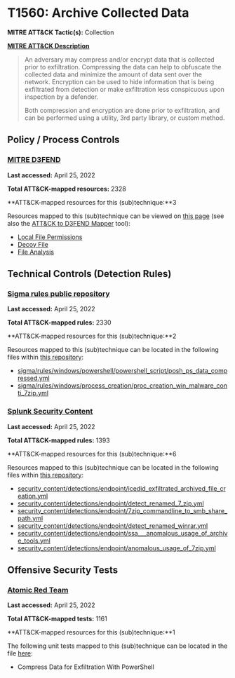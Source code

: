 # T1560: Archive Collected Data
**MITRE ATT&CK Tactic(s):** Collection

**[MITRE ATT&CK Description](https://attack.mitre.org/techniques/T1560)**
<blockquote>An adversary may compress and/or encrypt data that is collected prior to exfiltration. Compressing the data can help to obfuscate the collected data and minimize the amount of data sent over the network. Encryption can be used to hide information that is being exfiltrated from detection or make exfiltration less conspicuous upon inspection by a defender.

Both compression and encryption are done prior to exfiltration, and can be performed using a utility, 3rd party library, or custom method.</blockquote>
## Policy / Process Controls
### [MITRE D3FEND](https://d3fend.mitre.org/)
**Last accessed:** April 25, 2022

**Total ATT&CK-mapped resources:** 2328

**ATT&CK-mapped resources for this (sub)technique:**3

Resources mapped to this (sub)technique can be viewed on [this page](https://d3fend.mitre.org/) (see also the [ATT&CK to D3FEND Mapper](https://d3fend.mitre.org/tools/attack-mapper) tool):

* [Local File Permissions](https://d3fend.mitre.org/techniques/d3f:LocalFilePermissions)
* [Decoy File](https://d3fend.mitre.org/techniques/d3f:DecoyFile)
* [File Analysis](https://d3fend.mitre.org/techniques/d3f:FileAnalysis)

## Technical Controls (Detection Rules)
### [Sigma rules public repository](https://github.com/SigmaHQ/sigma)
**Last accessed:** April 25, 2022

**Total ATT&CK-mapped rules:** 2330

**ATT&CK-mapped resources for this (sub)technique:**2

Resources mapped to this (sub)technique can be located in the following files within [this repository](https://github.com/SigmaHQ/sigma/tree/master/rules):

* [sigma/rules/windows/powershell/powershell_script/posh_ps_data_compressed.yml](https://github.com/SigmaHQ/sigma/blob/master/rules/windows/powershell/powershell_script/posh_ps_data_compressed.yml)
* [sigma/rules/windows/process_creation/proc_creation_win_malware_conti_7zip.yml](https://github.com/SigmaHQ/sigma/blob/master/rules/windows/process_creation/proc_creation_win_malware_conti_7zip.yml)

### [Splunk Security Content](https://github.com/splunk/security_content)
**Last accessed:** April 25, 2022

**Total ATT&CK-mapped rules:** 1393

**ATT&CK-mapped resources for this (sub)technique:**6

Resources mapped to this (sub)technique can be located in the following files within [this repository](https://github.com/splunk/security_content/tree/develop/detections):

* [security_content/detections/endpoint/icedid_exfiltrated_archived_file_creation.yml](https://github.com/splunk/security_content/blob/develop/detections/endpoint/icedid_exfiltrated_archived_file_creation.yml)
* [security_content/detections/endpoint/detect_renamed_7_zip.yml](https://github.com/splunk/security_content/blob/develop/detections/endpoint/detect_renamed_7_zip.yml)
* [security_content/detections/endpoint/7zip_commandline_to_smb_share_path.yml](https://github.com/splunk/security_content/blob/develop/detections/endpoint/7zip_commandline_to_smb_share_path.yml)
* [security_content/detections/endpoint/detect_renamed_winrar.yml](https://github.com/splunk/security_content/blob/develop/detections/endpoint/detect_renamed_winrar.yml)
* [security_content/detections/endpoint/ssa___anomalous_usage_of_archive_tools.yml](https://github.com/splunk/security_content/blob/develop/detections/endpoint/ssa___anomalous_usage_of_archive_tools.yml)
* [security_content/detections/endpoint/anomalous_usage_of_7zip.yml](https://github.com/splunk/security_content/blob/develop/detections/endpoint/anomalous_usage_of_7zip.yml)


## Offensive Security Tests
### [Atomic Red Team](https://github.com/redcanaryco/atomic-red-team)
**Last accessed:** April 25, 2022

**Total ATT&CK-mapped tests:** 1161

**ATT&CK-mapped resources for this (sub)technique:**1

The following unit tests mapped to this (sub)technique can be located in the file [here](https://github.com/redcanaryco/atomic-red-team/tree/master/atomics/T1560/T1560.yaml):

* Compress Data for Exfiltration With PowerShell

